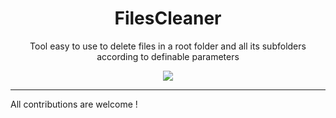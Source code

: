 <div align="center">
  <h1>FilesCleaner</h1>
  <p>Tool easy to use to delete files in a root folder and all its subfolders according to definable parameters</p>
  <img src="https://github.com/Cu-chi/FilesCleaner/blob/master/imgs/preview.jpg?raw=true"/>
</div>

---

All contributions are welcome !
